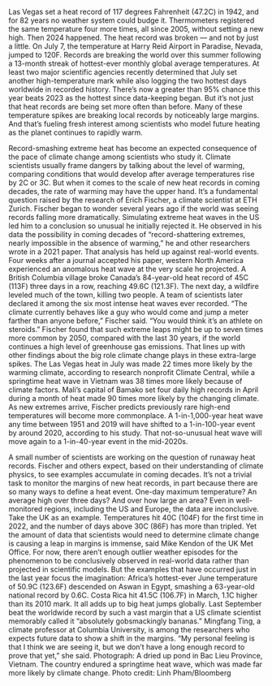 Las Vegas set a heat record of 117 degrees Fahrenheit (47.2C) in 1942, and for 82 years no weather system could budge it. Thermometers registered the same temperature four more times, all since 2005, without setting a new high. Then 2024 happened.
The heat record was broken — and not by just a little. On July 7, the temperature at Harry Reid Airport in Paradise, Nevada, jumped to 120F.
Records are breaking the world over this summer following a 13-month streak of hottest-ever monthly global average temperatures. At least two major scientific agencies recently determined that July set another high-temperature mark while also logging the two hottest days worldwide in recorded history. There’s now a greater than 95% chance this year beats 2023 as the hottest since data-keeping began.
But it’s not just that heat records are being set more often than before. Many of these temperature spikes are breaking local records by noticeably large margins. And that’s fueling fresh interest among scientists who model future heating as the planet continues to rapidly warm.

Record-smashing extreme heat has become an expected consequence of the pace of climate change among scientists who study it. Climate scientists usually frame dangers by talking about the level of warming, comparing conditions that would develop after average temperatures rise by 2C or 3C. But when it comes to the scale of new heat records in coming decades, the rate of warming may have the upper hand.
It’s a fundamental question raised by the research of Erich Fischer, a climate scientist at ETH Zurich. Fischer began to wonder several years ago if the world was seeing records falling more dramatically. Simulating extreme heat waves in the US led him to a conclusion so unusual he initially rejected it. He observed in his data the possibility in coming decades of “record-shattering extremes, nearly impossible in the absence of warming,” he and other researchers wrote in a 2021 paper.
That analysis has held up against real-world events. Four weeks after a journal accepted his paper, western North America experienced an anomalous heat wave at the very scale he projected. A British Columbia village broke Canada’s 84-year-old heat record of 45C (113F) three days in a row, reaching 49.6C (121.3F). The next day, a wildfire leveled much of the town, killing two people. A team of scientists later declared it among the six most intense heat waves ever recorded.
“The climate currently behaves like a guy who would come and jump a meter farther than anyone before,” Fischer said. “You would think it’s an athlete on steroids.”
Fischer found that such extreme leaps might be up to seven times more common by 2050, compared with the last 30 years, if the world continues a high level of greenhouse gas emissions. That lines up with other findings about the big role climate change plays in these extra-large spikes. The Las Vegas heat in July was made 22 times more likely by the warming climate, according to research nonprofit Climate Central, while a springtime heat wave in Vietnam was 38 times more likely because of climate factors. Mali’s capital of Bamako set four daily high records in April during a month of heat made 90 times more likely by the changing climate.
As new extremes arrive, Fischer predicts previously rare high-end temperatures will become more commonplace. A 1-in-1,000-year heat wave any time between 1951 and 2019 will have shifted to a 1-in-100-year event by around 2020, according to his study. That not-so-unusual heat wave will move again to a 1-in-40-year event in the mid-2020s.

A small number of scientists are working on the question of runaway heat records. Fischer and others expect, based on their understanding of climate physics, to see examples accumulate in coming decades.
It’s not a trivial task to monitor the margins of new heat records, in part because there are so many ways to define a heat event. One-day maximum temperature? An average high over three days? And over how large an area? Even in well-monitored regions, including the US and Europe, the data are inconclusive.
Take the UK as an example. Temperatures hit 40C (104F) for the first time in 2022, and the number of days above 30C (86F) has more than tripled. Yet the amount of data that scientists would need to determine climate change is causing a leap in margins is immense, said Mike Kendon of the UK Met Office.
For now, there aren’t enough outlier weather episodes for the phenomenon to be conclusively observed in real-world data rather than projected in scientific models. But the examples that have occurred just in the last year focus the imagination: Africa’s hottest-ever June temperature of 50.9C (123.6F) descended on Aswan in Egypt, smashing a 63-year-old national record by 0.6C. Costa Rica hit 41.5C (106.7F) in March, 1.1C higher than its 2010 mark.
It all adds up to big heat jumps globally. Last September beat the worldwide record by such a vast margin that a US climate scientist memorably called it “absolutely gobsmackingly bananas.”
Mingfang Ting, a climate professor at Columbia University, is among the researchers who expects future data to show a shift in the margins. “My personal feeling is that I think we are seeing it, but we don’t have a long enough record to prove that yet,” she said.
Photograph: A dried up pond in Bac Lieu Province, Vietnam. The country endured a springtime heat wave, which was made far more likely by climate change. Photo credit: Linh Pham/Bloomberg